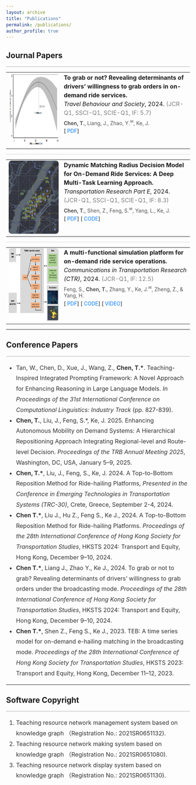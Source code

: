```yaml
---
layout: archive
title: "Publications"
permalink: /publications/
author_profile: true
---
```


## Journal Papers

<hr style="height:2px;border-width:0;background-color:#d3d3d3;" />

<table style="width:100%;border:0px;border-spacing:10px;margin:auto;">
<tbody>
<tr>
  <td style="width:30%;vertical-align:middle;text-align:center;">
    <img src="/images/research/to-grab.jpg" style="width: 400px; height: 200px;border-radius:8px;">
  </td>
  <td style="width:70%;vertical-align:top;">
    <p style="margin:0;font-size:16px;line-height:1.5;">
      <strong>To grab or not? Revealing determinants of drivers’ willingness to grab orders in on-demand ride services.</strong>
      <br>
      <em>Travel Behaviour and Society</em>, 2024. 
      <span style="color:gray;">(JCR-Q1, SSCI-Q1, SCIE-Q1, IF: 5.7)</span>
    </p>
    <p style="margin:5px 0;color:#555;">
      <strong>Chen, T.</strong>, Liang, J., Zhao, Y.<sup>✉</sup>, Ke, J.
    </p>
    <p style="margin:5px 0;">
      [<a href="https://www.sciencedirect.com/science/article/pii/S1366554524004137" style="text-decoration:none;color:#007bff;"><i class="fa fa-file-pdf-o" aria-hidden="true"></i> PDF</a>]
    </p>
  </td>
</tr>
</tbody>
</table>

<hr style="height:1px;border-width:0;background-color:#d3d3d3;" />


<table style="width:100%;border:0px;border-spacing:10px;margin:auto;">
<tbody>
<tr>
  <td style="width:30%;vertical-align:middle;text-align:center;">
    <img src="/images/research/order-matching.jpg" style="width: 400px; height: 200px;border-radius:8px;">
  </td>
  <td style="width:70%;vertical-align:top;">
    <p style="margin:0;font-size:16px;line-height:1.5;">
      <strong>Dynamic Matching Radius Decision Model for On-Demand Ride Services: A Deep Multi-Task Learning Approach.</strong>
      <br>
      <em>Transportation Research Part E</em>, 2024. 
      <span style="color:gray;">(JCR-Q1, SSCI-Q1, SCIE-Q1, IF: 8.3)</span>
    </p>
    <p style="margin:5px 0;color:#555;">
      <strong>Chen, T.</strong>, Shen, Z., Feng, S.<sup>✉</sup>, Yang, L., Ke, J.
    </p>
    <p style="margin:5px 0;">
      [<a href="https://www.sciencedirect.com/science/article/pii/S1366554524004137" style="text-decoration:none;color:#007bff;"><i class="fa fa-file-pdf-o" aria-hidden="true"></i> PDF</a>]
      [<a href="https://github.com/HKU-Smart-Mobility-Lab/DL-MRD-Broadcasting" style="text-decoration:none;color:#007bff;"><i class="fa fa-code" aria-hidden="true"></i> CODE</a>]
    </p>
  </td>
</tr>
</tbody>
</table>

<hr style="height:1px;border-width:0;background-color:#d3d3d3;" />

<table style="width:100%;border:0px;border-spacing:10px;margin:auto;">
<tbody>
<tr>
  <td style="width:30%;vertical-align:middle;text-align:center;">
    <img src="/images/research/feng2023multi.png" style="width: 400px; height: 200px;border-radius:8px;">
  </td>
  <td style="width:70%;vertical-align:top;">
    <p style="margin:0;font-size:16px;line-height:1.5;">
      <strong>A multi-functional simulation platform for on-demand ride service operations.</strong>
      <br>
      <em>Communications in Transportation Research (CTR)</em>, 2024. 
      <span style="color:gray;">(JCR-Q1, IF: 12.5)</span>
    </p>
    <p style="margin:5px 0;color:#555;">
      Feng, S., <strong>Chen, T.</strong>, Zhang, Y., Ke, J.<sup>✉</sup>, Zheng, Z., & Yang, H.
    </p>
    <p style="margin:5px 0;">
      [<a href="https://www.sciencedirect.com/science/article/pii/S2772424724000246" style="text-decoration:none;color:#007bff;"><i class="fa fa-file-pdf-o" aria-hidden="true"></i> PDF</a>]
      [<a href="https://github.com/HKU-Smart-Mobility-Lab/Transportation_Simulator" style="text-decoration:none;color:#007bff;"><i class="fa fa-code" aria-hidden="true"></i> CODE</a>]
      [<a href="https://youtu.be/q25L7lr77ms" style="text-decoration:none;color:#007bff;"><i class="fa fa-video-camera" aria-hidden="true"></i> VIDEO</a>]
    </p>
  </td>
</tr>
</tbody>
</table>

---

## Conference Papers

<hr style="height:2px;border-width:0;background-color:#d3d3d3;" />

<ul style="font-size:16px;line-height:1.8;color:#333;">
  <li>
    Tan, W., Chen, D., Xue, J., Wang, Z., <strong>Chen, T.*</strong>. Teaching-Inspired Integrated Prompting Framework: A Novel Approach for Enhancing Reasoning in Large Language Models. 
    <em>In Proceedings of the 31st International Conference on Computational Linguistics: Industry Track</em> (pp. 827-839).
  </li>
  <li>
    <strong>Chen, T.</strong>, Liu, J., Feng, S.*, Ke, J. 2025. Enhancing Autonomous Mobility on Demand Systems: A Hierarchical Repositioning Approach Integrating Regional-level and Route-level Decision. 
    <em>Proceedings of the TRB Annual Meeting 2025</em>, Washington, DC, USA, January 5–9, 2025.
  </li>
  <li>
    <strong>Chen, T.*</strong>, Liu, J., Feng, S., Ke, J. 2024. A Top-to-Bottom Reposition Method for Ride-hailing Platforms, 
    <em>Presented in the Conference in Emerging Technologies in Transportation Systems (TRC-30)</em>, Crete, Greece, September 2-4, 2024.
  </li>
  <li>
    <strong>Chen T.*</strong>, Liu J., Hu Z., Feng S., Ke J., 2024. A Top-to-Bottom Reposition Method for Ride-hailing Platforms. 
    <em>Proceedings of the 28th International Conference of Hong Kong Society for Transportation Studies</em>, HKSTS 2024: Transport and Equity, Hong Kong, December 9–10, 2024.
  </li>
  <li>
    <strong>Chen T.*</strong>, Liang J., Zhao Y., Ke J., 2024. To grab or not to grab? Revealing determinants of drivers’ willingness to grab orders under the broadcasting mode. 
    <em>Proceedings of the 28th International Conference of Hong Kong Society for Transportation Studies</em>, HKSTS 2024: Transport and Equity, Hong Kong, December 9–10, 2024.
  </li>
  <li>
    <strong>Chen T.*</strong>, Shen Z., Feng S., Ke J., 2023. TEB: A time series model for on-demand e-hailing matching in the broadcasting mode. 
    <em>Proceedings of the 28th International Conference of Hong Kong Society for Transportation Studies</em>, HKSTS 2023: Transport and Equity, Hong Kong, December 11–12, 2023.
  </li>
</ul>

---

## Software Copyright

<hr style="height:2px;border-width:0;background-color:#d3d3d3;" />

<ol style="font-size:16px;line-height:1.8;color:#333;">
  <li>
    Teaching resource network management system based on knowledge graph （Registration No.: 2021SR0651132).
  </li>
  <li>
    Teaching resource network making system based on knowledge graph （Registration No.: 2021SR0651080).
  </li>
  <li>
    Teaching resource network display system based on knowledge graph （Registration No.: 2021SR0651130).
  </li>
</ol>
